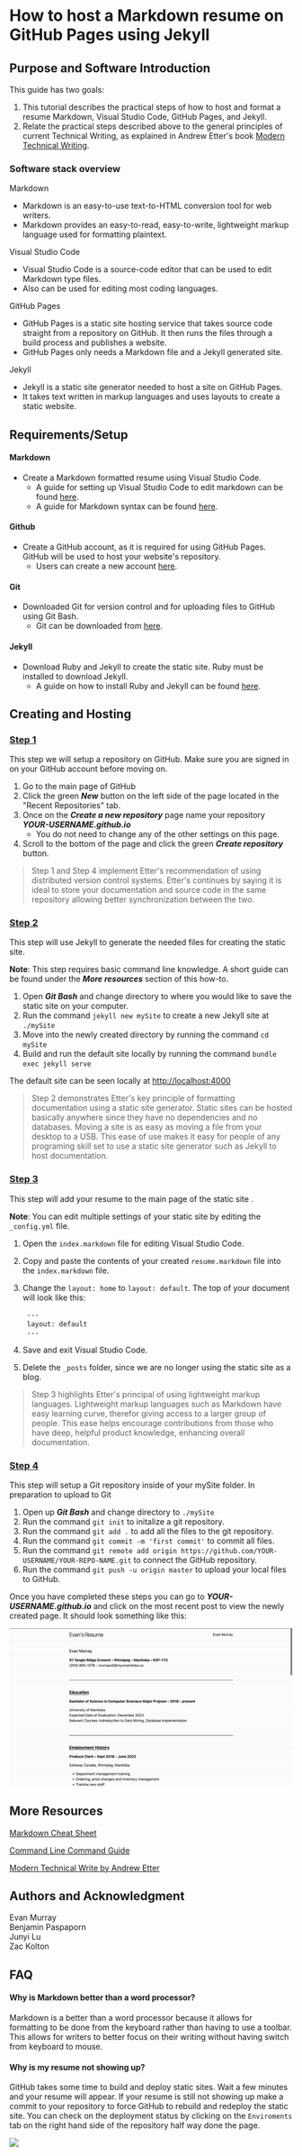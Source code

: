 # How to host a Markdown resume on GitHub Pages using Jekyll  

## Purpose and Software Introduction  

This guide has two goals:  

1. This tutorial describes the practical steps of how to host and format a resume Markdown, Visual Studio Code, GitHub Pages, and Jekyll.
2. Relate the practical steps described above to the general principles of current Technical
Writing, as explained in Andrew Etter's book [Modern Technical Writing](https://www.amazon.ca/Modern-Technical-Writing-Introduction-Documentation-ebook/dp/B01A2QL9SS).


### Software stack overview

Markdown

* Markdown is an easy-to-use text-to-HTML conversion tool for web writers.
* Markdown provides an easy-to-read, easy-to-write, lightweight markup language used for formatting plaintext.

Visual Studio Code 

* Visual Studio Code is a source-code editor that can be used to edit Markdown type files.
* Also can be used for editing most coding languages.

GitHub Pages 

* GitHub Pages is a static site hosting service that takes source code straight from a repository on GitHub. It then runs the files through a build process and publishes a website.
* GitHub Pages only needs a Markdown file and a Jekyll generated site.

Jekyll

* Jekyll is a static site generator needed to host a site on GitHub Pages.
* It takes text written in markup languages and uses layouts to create a static website.


## Requirements/Setup

#### Markdown

* Create a Markdown formatted resume using Visual Studio Code.
	* A guide for setting up Visual Studio Code to edit markdown can be found [here](https://code.visualstudio.com/docs/languages/markdown).
	* A guide for Markdown syntax can be found [here](https://www.markdownguide.org/basic-syntax/).


#### Github

* Create a GitHub account, as it is required for using GitHub Pages. GitHub will be used to host your website's repository.
	* 	Users can create a new account [here](https://github.com/signup).

#### Git

* Downloaded Git for version control and for uploading files to GitHub using Git Bash.
	* Git can be downloaded from [here](https://git-scm.com/downloads).

#### Jekyll

* Download Ruby and Jekyll to create the static site. Ruby must be installed to download Jekyll.
	* A guide on how to install Ruby and Jekyll can be found [here](https://jekyllrb.com/docs/installation/windows/).

## Creating and Hosting

### **<u>Step 1</u>** 

This step we will setup a repository on GitHub. Make sure you are signed in on your GitHub account before moving on.

1. Go to the main page of GitHub 
2. Click the green ***New*** button on the left side of the page located in the "Recent Repositories" tab.
3. Once on the ***Create a new repository*** page name your repository ***YOUR-USERNAME.github.io***
	* 	You do not need to change any of the other settings on this page.
4. Scroll to the bottom of the page and click the green ***Create repository*** button.

>Step 1 and Step 4 implement Etter's recommendation of using distributed version control systems. Etter's continues by saying it is ideal to store your documentation and source code in the same repository allowing better synchronization between the two. 

### **<u>Step 2</u>** 

This step will use Jekyll to generate the needed files for creating the static site. 

**Note**: This step requires basic command line knowledge. A short guide can be found under the ***More resources*** section of this how-to. 

1. Open ***Git Bash*** and change directory to where you would like to save the static site on your computer.
2. Run the command `jekyll new mySite` to create a new Jekyll site at `./mySite`
3. Move into the newly created directory by running the command `cd mySite`
4. Build and run the default site locally by running the command `bundle exec jekyll serve`

The default site can be seen locally at <http://localhost:4000>

> Step 2 demonstrates Etter's key principle of formatting documentation using a static site generator. Static sites can be hosted basically anywhere since they have no dependencies and no databases. Moving a site is as easy as moving a file from your desktop to a USB. This ease of use makes it easy for people of any programing skill set to use a static site generator such as Jekyll to host documentation.

### **<u>Step 3</u>** 
 
This step will add your resume to the main page of the static site .

**Note**: You can edit multiple settings of your static site by editing the `_config.yml` file.

1. Open the `index.markdown` file for editing Visual Studio Code.
2. Copy and paste the contents of your created `resume.markdown` file into the `index.markdown` file.
3. Change the `layout: home` to `layout: default`. The top of your document will look like this:
		
		---
		layout: default
		---	
4. Save and exit Visual Studio Code.
5. Delete the `_posts` folder, since we are no longer using the static site as a blog.

> Step 3 highlights Etter's principal of using lightweight markup languages. Lightweight markup languages such as Markdown have easy learning curve, therefor giving access to a larger group of people. This ease helps encourage contributions from those who have deep, helpful product knowledge, enhancing overall documentation. 

### **<u>Step 4</u>** 

This step will setup a Git repository inside of your mySite folder. In preparation to upload to Git

1. Open up ***Git Bash*** and change directory to `./mySite`
2. Run the command `git init` to initalize a git repository.
3. Run the command `git add .` to add all the files to the git repository.
4. Run the command `git commit -m 'first commit'` to commit all files.
5. Run the command `git remote add origin https://github.com/YOUR-USERNAME/YOUR-REPO-NAME.git` to connect the GitHub repository.
6. Run the command `git push -u origin master` to upload your local files to GitHub.

Once you have completed these steps you can go to ***YOUR-USERNAME.github.io*** and click on the most recent post to view the newly created page. It should look something like this:

![](resume.gif)

## More Resources

[Markdown Cheat Sheet](https://www.markdownguide.org/basic-syntax/)

[Command Line Command Guide](https://www.freecodecamp.org/news/command-line-commands-cli-tutorial/)

[Modern Technical Write by Andrew Etter](https://www.amazon.ca/Modern-Technical-Writing-Introduction-Documentation-ebook/dp/B01A2QL9SS)

## Authors and Acknowledgment

Evan Murray  
Benjamin Paspaporn  
Junyi Lu  
Zac Kolton  

## FAQ

#### Why is Markdown better than a word processor?

Markdown is a better than a word processor because it allows for formatting to be done from the keyboard rather than having to use a toolbar. This allows for writers to better focus on their writing without having switch from keyboard to mouse. 

#### Why is my resume not showing up?

GitHub takes some time to build and deploy static sites. Wait a few minutes and your resume will appear. If your resume is still not showing up make a commit to your repository to force GitHub to rebuild and redeploy the static site. You can check on the deployment status by clicking on the `Enviroments` tab on the right hand side of the repository half way done the page.

![](deploymentStatus)

